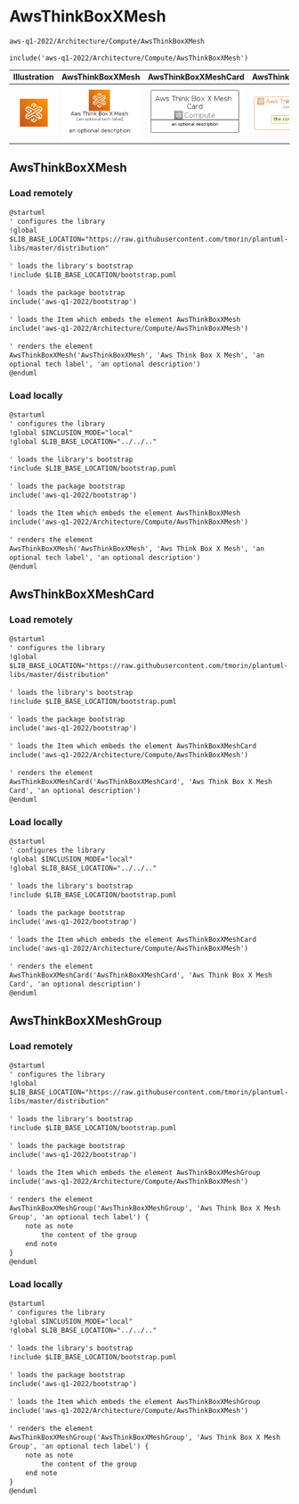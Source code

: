 # AwsThinkBoxXMesh


```text
aws-q1-2022/Architecture/Compute/AwsThinkBoxXMesh
```

```text
include('aws-q1-2022/Architecture/Compute/AwsThinkBoxXMesh')
```



| Illustration | AwsThinkBoxXMesh | AwsThinkBoxXMeshCard | AwsThinkBoxXMeshGroup |
| :---: | :---: | :---: | :---: |
| ![illustration for Illustration](../../../aws-q1-2022/Architecture/Compute/AwsThinkBoxXMesh.png) | ![illustration for AwsThinkBoxXMesh](../../../aws-q1-2022/Architecture/Compute/AwsThinkBoxXMesh.Local.png) | ![illustration for AwsThinkBoxXMeshCard](../../../aws-q1-2022/Architecture/Compute/AwsThinkBoxXMeshCard.Local.png) | ![illustration for AwsThinkBoxXMeshGroup](../../../aws-q1-2022/Architecture/Compute/AwsThinkBoxXMeshGroup.Local.png) |




## AwsThinkBoxXMesh

### Load remotely
```plantuml
@startuml
' configures the library
!global $LIB_BASE_LOCATION="https://raw.githubusercontent.com/tmorin/plantuml-libs/master/distribution"

' loads the library's bootstrap
!include $LIB_BASE_LOCATION/bootstrap.puml

' loads the package bootstrap
include('aws-q1-2022/bootstrap')

' loads the Item which embeds the element AwsThinkBoxXMesh
include('aws-q1-2022/Architecture/Compute/AwsThinkBoxXMesh')

' renders the element
AwsThinkBoxXMesh('AwsThinkBoxXMesh', 'Aws Think Box X Mesh', 'an optional tech label', 'an optional description')
@enduml
```

### Load locally
```plantuml
@startuml
' configures the library
!global $INCLUSION_MODE="local"
!global $LIB_BASE_LOCATION="../../.."

' loads the library's bootstrap
!include $LIB_BASE_LOCATION/bootstrap.puml

' loads the package bootstrap
include('aws-q1-2022/bootstrap')

' loads the Item which embeds the element AwsThinkBoxXMesh
include('aws-q1-2022/Architecture/Compute/AwsThinkBoxXMesh')

' renders the element
AwsThinkBoxXMesh('AwsThinkBoxXMesh', 'Aws Think Box X Mesh', 'an optional tech label', 'an optional description')
@enduml
```

## AwsThinkBoxXMeshCard

### Load remotely
```plantuml
@startuml
' configures the library
!global $LIB_BASE_LOCATION="https://raw.githubusercontent.com/tmorin/plantuml-libs/master/distribution"

' loads the library's bootstrap
!include $LIB_BASE_LOCATION/bootstrap.puml

' loads the package bootstrap
include('aws-q1-2022/bootstrap')

' loads the Item which embeds the element AwsThinkBoxXMeshCard
include('aws-q1-2022/Architecture/Compute/AwsThinkBoxXMesh')

' renders the element
AwsThinkBoxXMeshCard('AwsThinkBoxXMeshCard', 'Aws Think Box X Mesh Card', 'an optional description')
@enduml
```

### Load locally
```plantuml
@startuml
' configures the library
!global $INCLUSION_MODE="local"
!global $LIB_BASE_LOCATION="../../.."

' loads the library's bootstrap
!include $LIB_BASE_LOCATION/bootstrap.puml

' loads the package bootstrap
include('aws-q1-2022/bootstrap')

' loads the Item which embeds the element AwsThinkBoxXMeshCard
include('aws-q1-2022/Architecture/Compute/AwsThinkBoxXMesh')

' renders the element
AwsThinkBoxXMeshCard('AwsThinkBoxXMeshCard', 'Aws Think Box X Mesh Card', 'an optional description')
@enduml
```

## AwsThinkBoxXMeshGroup

### Load remotely
```plantuml
@startuml
' configures the library
!global $LIB_BASE_LOCATION="https://raw.githubusercontent.com/tmorin/plantuml-libs/master/distribution"

' loads the library's bootstrap
!include $LIB_BASE_LOCATION/bootstrap.puml

' loads the package bootstrap
include('aws-q1-2022/bootstrap')

' loads the Item which embeds the element AwsThinkBoxXMeshGroup
include('aws-q1-2022/Architecture/Compute/AwsThinkBoxXMesh')

' renders the element
AwsThinkBoxXMeshGroup('AwsThinkBoxXMeshGroup', 'Aws Think Box X Mesh Group', 'an optional tech label') {
    note as note
        the content of the group
    end note
}
@enduml
```

### Load locally
```plantuml
@startuml
' configures the library
!global $INCLUSION_MODE="local"
!global $LIB_BASE_LOCATION="../../.."

' loads the library's bootstrap
!include $LIB_BASE_LOCATION/bootstrap.puml

' loads the package bootstrap
include('aws-q1-2022/bootstrap')

' loads the Item which embeds the element AwsThinkBoxXMeshGroup
include('aws-q1-2022/Architecture/Compute/AwsThinkBoxXMesh')

' renders the element
AwsThinkBoxXMeshGroup('AwsThinkBoxXMeshGroup', 'Aws Think Box X Mesh Group', 'an optional tech label') {
    note as note
        the content of the group
    end note
}
@enduml
```

